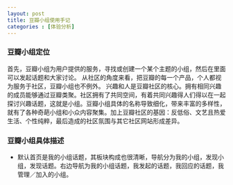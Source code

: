 ```yaml
---
layout: post
title: 豆瓣小组使用手记
categories : [体验分析]
---
```


<div id="content" class="center">
<section>
	<article>
		<h3>豆瓣小组定位</h3>
		<p>首先，豆瓣小组为用户提供的服务，寻找或创建一个某个主题的小组，然后在里面可以发起话题和大家讨论。
			从社区的角度来看，把豆瓣的每一个产品，个人都视为服务于社区，豆瓣小组也不例外。
			兴趣和人是豆瓣社区的核心。拥有相同兴趣的成员能够通过豆瓣类聚。社区拥有了共同空间，有着共同兴趣得人们得以在一起探讨兴趣话题，这就是小组。豆瓣小组具体的名称导致细化，带来丰富的多样性，就有了各种奇葩小组和小众内容聚集。加上豆瓣社区的基因：反低俗、文艺且热爱生活、个性纯粹，最后造成的社区氛围与其它社区网站形成差异。
		</p>
		<h3>豆瓣小组具体描述</h3>
		<ul>
           <li>默认首页是我的小组话题，其板块构成也很清晰，导航分为我的小组，发现小组，发现话题。右边导航为我的小组话题，我发起的话题，我回应的话题，我管理／加入的小组。</li>
		</ul>	
	</article>
</section>
</div>
